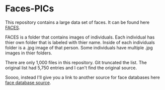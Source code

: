 # Faces-PICs

This repository contains a large data set of faces.  It can be found here [FACES](https://github.com/the-john/Faces-PICs/tree/master/lfw).

FACES is a folder that contains images of individuals.  Each individual has thier own folder that is labeled with thier name.  Inside of each individuals folder is a .jpg image of that person.  Some individuals have multiple .jpg images in thier folders.

There are only 1,000 files in this repository.  Git truncated the list.  The original list had 5,750 entries and I can't find the original source.

Soooo, instead I'll give you a link to another source for face databases here [face database source](http://www.face-rec.org/databases/).
